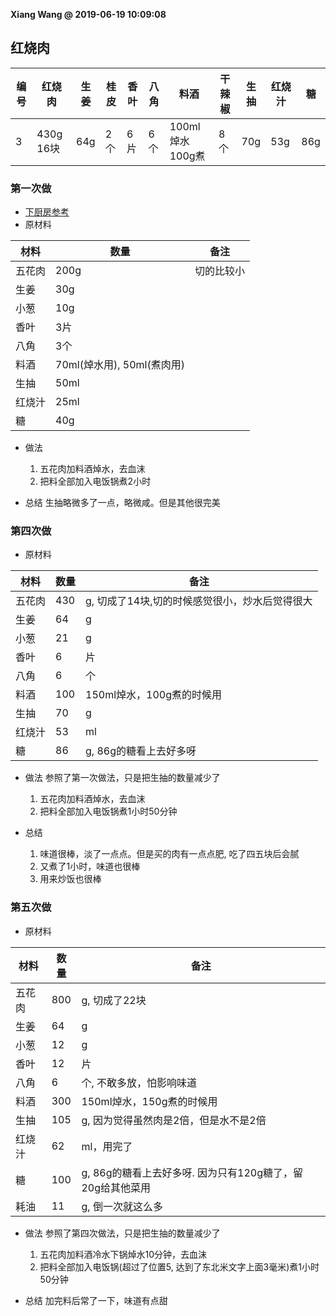 **Xiang Wang @ 2019-06-19 10:09:08**


## 红烧肉
|编号|红烧肉   |生姜|桂皮|香叶|八角|料酒|干辣椒|生抽|红烧汁|糖
|--- |---      |---|---|---|---|---|---|---|---|---
|3   |430g 16块|64g|2个|6片|6个|100ml焯水 100g煮|8个|70g|53g|86g


### 第一次做
* [下厨房参考](https://www.xiachufang.com/recipe/101714088/)
* 原材料

材料|数量|备注
---|---|---
五花肉|200g|切的比较小
生姜|30g
小葱|10g
香叶|3片
八角|3个
料酒|70ml(焯水用), 50ml(煮肉用)
生抽|50ml
红烧汁|25ml
糖|40g

* 做法
    1. 五花肉加料酒焯水，去血沫
    2. 把料全部加入电饭锅煮2小时

* 总结
生抽略微多了一点，略微咸。但是其他很完美


### 第四次做
* 原材料

材料|数量|备注
---|---|---
五花肉|430|g, 切成了14块,切的时候感觉很小，炒水后觉得很大
生姜|64|g
小葱|21|g
香叶|6|片
八角|6|个
料酒|100|150ml焯水，100g煮的时候用
生抽|70|g
红烧汁|53|ml
糖|86|g, 86g的糖看上去好多呀

* 做法
参照了第一次做法，只是把生抽的数量减少了
    1. 五花肉加料酒焯水，去血沫
    2. 把料全部加入电饭锅煮1小时50分钟

* 总结
    1. 味道很棒，淡了一点点。但是买的肉有一点点肥, 吃了四五块后会腻
    2. 又煮了1小时，味道也很棒
    3. 用来炒饭也很棒

### 第五次做
* 原材料

材料|数量|备注
---|---|---
五花肉|800|g, 切成了22块
生姜|64|g
小葱|12|g
香叶|12|片
八角|6|个, 不敢多放，怕影响味道
料酒|300|150ml焯水，150g煮的时候用
生抽|105|g, 因为觉得虽然肉是2倍，但是水不是2倍
红烧汁|62|ml，用完了
糖|100|g, 86g的糖看上去好多呀. 因为只有120g糖了，留20g给其他菜用
耗油|11|g, 倒一次就这么多

* 做法
参照了第四次做法，只是把生抽的数量减少了
    1. 五花肉加料酒冷水下锅焯水10分钟，去血沫
    2. 把料全部加入电饭锅(超过了位置5, 达到了东北米文字上面3毫米)煮1小时50分钟

* 总结
加完料后常了一下，味道有点甜
